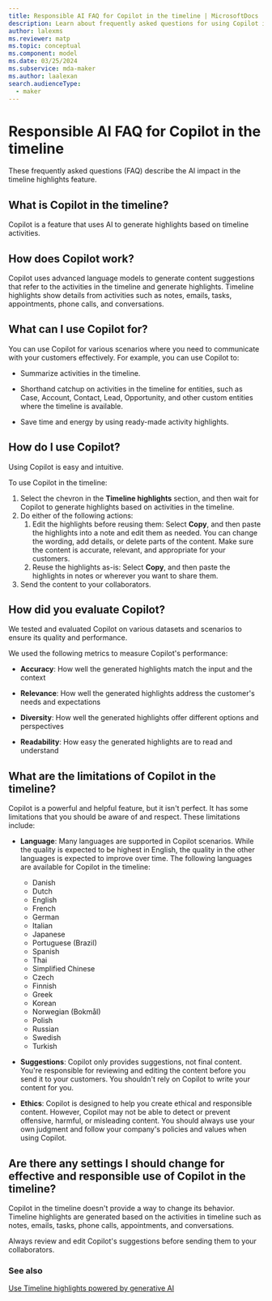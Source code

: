 ```yaml
---
title: Responsible AI FAQ for Copilot in the timeline | MicrosoftDocs
description: Learn about frequently asked questions for using Copilot in the timeline control within a model-driven app.
author: lalexms
ms.reviewer: matp
ms.topic: conceptual
ms.component: model
ms.date: 03/25/2024
ms.subservice: mda-maker
ms.author: laalexan
search.audienceType: 
  - maker
---
```


# Responsible AI FAQ for Copilot in the timeline

These frequently asked questions (FAQ) describe the AI impact in the timeline highlights feature. 

## What is Copilot in the timeline? 

Copilot is a feature that uses AI to generate highlights based on timeline activities. 

## How does Copilot work? 

Copilot uses advanced language models to generate content suggestions that refer to the activities in the timeline and generate highlights. Timeline highlights show details from activities such as notes, emails, tasks, appointments, phone calls, and conversations. 

## What can I use Copilot for? 

You can use Copilot for various scenarios where you need to communicate with your customers effectively. For example, you can use Copilot to: 

- Summarize activities in the timeline. 

- Shorthand catchup on activities in the timeline for entities, such as Case, Account, Contact, Lead, Opportunity, and other custom entities where the timeline is available. 

- Save time and energy by using ready-made activity highlights. 

## How do I use Copilot? 

Using Copilot is easy and intuitive. 

To use Copilot in the timeline: 

1. Select the chevron in the **Timeline highlights** section, and then wait for Copilot to generate highlights based on activities in the timeline.
1. Do either of the following actions:
   1. Edit the highlights before reusing them: Select **Copy**, and then paste the highlights into a note and edit them as needed. You can change the wording, add details, or delete parts of the content. Make sure the content is accurate, relevant, and appropriate for your customers.
   2. Reuse the highlights as-is: Select **Copy**, and then paste the highlights in notes or wherever you want to share them.
1. Send the content to your collaborators.

## How did you evaluate Copilot? 

We tested and evaluated Copilot on various datasets and scenarios to ensure its quality and performance. 

We used the following metrics to measure Copilot's performance: 

- **Accuracy**: How well the generated highlights match the input and the context 

- **Relevance**: How well the generated highlights address the customer's needs and expectations 

- **Diversity**: How well the generated highlights offer different options and perspectives 

- **Readability**: How easy the generated highlights are to read and understand 

## What are the limitations of Copilot in the timeline? 

Copilot is a powerful and helpful feature, but it isn't perfect. It has some limitations that you should be aware of and respect. These limitations include: 

- **Language**: Many languages are supported in Copilot scenarios. While the quality is expected to be highest in English, the quality in the other languages is expected to improve over time. The following languages are available for Copilot in the timeline:
  
   - Danish
   - Dutch
   - English
   - French
   - German
   - Italian
   - Japanese
   - Portuguese (Brazil)
   - Spanish
   - Thai
   - Simplified Chinese
   - Czech
   - Finnish
   - Greek
   - Korean
   - Norwegian (Bokmål)
   - Polish
   - Russian
   - Swedish
   - Turkish
  
- **Suggestions**: Copilot only provides suggestions, not final content. You're responsible for reviewing and editing the content before you send it to your customers. You shouldn't rely on Copilot to write your content for you. 

- **Ethics**: Copilot is designed to help you create ethical and responsible content. However, Copilot may not be able to detect or prevent offensive, harmful, or misleading content. You should always use your own judgment and follow your company's policies and values when using Copilot. 

## Are there any settings I should change for effective and responsible use of Copilot in the timeline? 

Copilot in the timeline doesn't provide a way to change its behavior. Timeline highlights are generated based on the activities in timeline such as notes, emails, tasks, phone calls, appointments, and conversations. 

Always review and edit Copilot's suggestions before sending them to your collaborators. 

### See also 

[Use Timeline highlights powered by generative AI](../../user/add-activities.md#use-timeline-highlights-powered-by-generative-ai)

